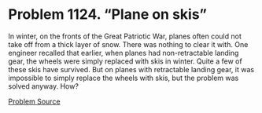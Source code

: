 # Problem 1124. “Plane on skis”

In winter, on the fronts of the Great Patriotic War, planes often could not take off from a thick layer of snow. There was nothing to clear it with. One engineer recalled that earlier, when planes had non-retractable landing gear, the wheels were simply replaced with skis in winter. Quite a few of these skis have survived. But on planes with retractable landing gear, it was impossible to simply replace the wheels with skis, but the problem was solved anyway. How?

[Problem Source](https://www.trizland.ru/tasks/5575/)
